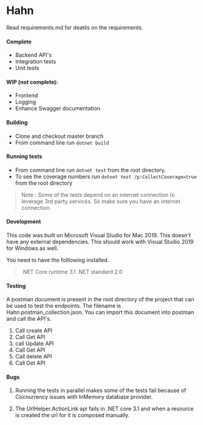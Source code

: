 # Hahn
Read requirements.md for deatils on the requirements.

#### Complete
* Backend API's
* Integration  tests
* Unit tests

#### WIP (not complete): 
* Frontend
* Logging
* Enhance Swagger documentation

#### Building 

* Clone and checkout master branch
* From command line run `dotnet build`


#### Running tests

* From command line run `dotnet test` from the root directory. 
* To see the coverage numbers run `dotnet test /p:CollectCoverage=true` from the root directory

> Note : Some of the tests depend on an internet connection to leverage 3rd party services. So 
> make sure you have an internet connection. 


#### Development

This code was built on Microsoft Visual Studio for Mac 2019. This doesn't have any external 
dependencies. This should work with Visual Studio 2019 for Windows as well.

You need to have the folllowing installed. 
> .NET Core runtime 3.1 
> .NET standard 2.0

#### Testing
A postman document is present in the root directory of the project that can be used to 
test the endpoints. The filename is Hahn.postman_collection.json. You can import this document
into postman and call the API's. 
1. Call create API
2. Call Get API
3. call Update API
4. Call Get API
5. Call delete API
6. Call Get API

#### Bugs 
1. Running the tests in parallel makes some of the tests fail because of Cocnurrency issues
with InMemory database provider.

2. The UrlHelper.ActionLink api fails in .NET core 3.1 and when a resource is created the 
url for it is composed manually.

